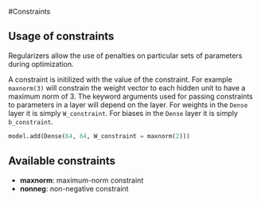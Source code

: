 #Constraints

## Usage of constraints

Regularizers allow the use of penalties on particular sets of parameters during optimization.

A constraint is initilized with the value of the constraint. 
For example `maxnorm(3)` will constrain the weight vector to each hidden unit to have a maximum norm of 3.
The keyword arguments used for passing constraints to parameters in a layer will depend on the layer. 
For weights in the `Dense` layer it is simply `W_constraint`.
For biases in the `Dense` layer it is simply `b_constraint`.

```python
model.add(Dense(64, 64, W_constraint = maxnorm(2)))
```

## Available constraints

- __maxnorm__: maximum-norm constraint
- __nonneg__: non-negative constraint